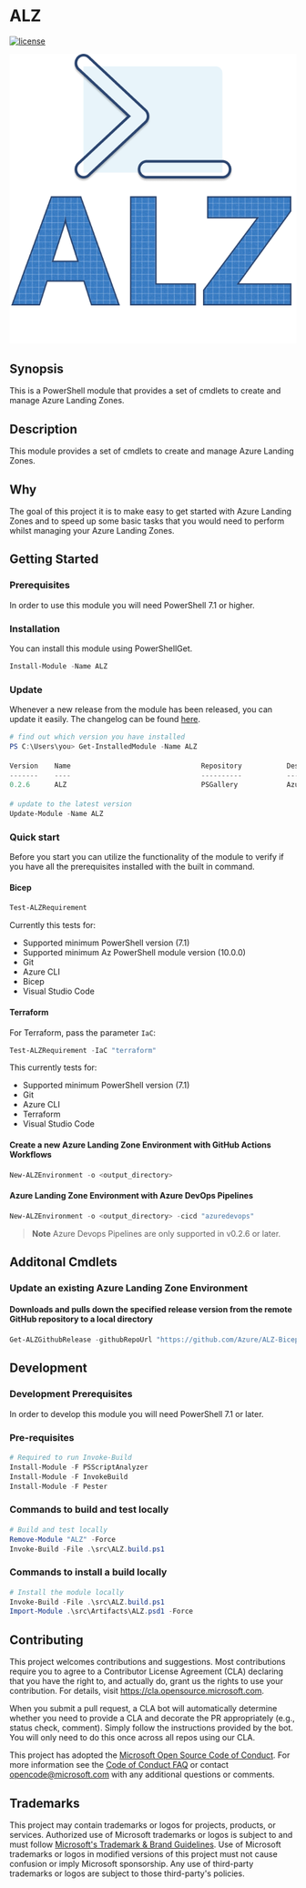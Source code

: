 # ALZ

[![license](https://img.shields.io/badge/License-MIT-purple.svg)](LICENSE)

![Logo](./docs/ALZLogo.png)

## Synopsis

This is a PowerShell module that provides a set of cmdlets to create and manage Azure Landing Zones.

## Description

This module provides a set of cmdlets to create and manage Azure Landing Zones.

## Why

The goal of this project it is to make easy to get started with Azure Landing Zones and to speed up some basic tasks that you would need to perform whilst managing your Azure Landing Zones.

## Getting Started

### Prerequisites

In order to use this module you will need PowerShell 7.1 or higher.

### Installation

You can install this module using PowerShellGet.

```powershell
Install-Module -Name ALZ
```

### Update

Whenever a new release from the module has been released, you can update it easily. The changelog can be found [here](/docs/CHANGELOG.md).

```powershell
# find out which version you have installed
PS C:\Users\you> Get-InstalledModule -Name ALZ

Version    Name                                Repository           Description
-------    ----                                ----------           -----------
0.2.6      ALZ                                 PSGallery            Azure Landing Zones Powershell Module

# update to the latest version
Update-Module -Name ALZ
```

### Quick start

Before you start you can utilize the functionality of the module to verify if you have all the prerequisites installed with the built in command.

#### Bicep

```powershell
Test-ALZRequirement
```

Currently this tests for:

* Supported minimum PowerShell version (7.1)
* Supported minimum Az PowerShell module version (10.0.0)
* Git
* Azure CLI
* Bicep
* Visual Studio Code

#### Terraform

For Terraform, pass the parameter `IaC`:

```powershell
Test-ALZRequirement -IaC "terraform"
```

This currently tests for:

* Supported minimum PowerShell version (7.1)
* Git
* Azure CLI
* Terraform
* Visual Studio Code

#### Create a new Azure Landing Zone Environment with GitHub Actions Workflows

```powershell
New-ALZEnvironment -o <output_directory>
```

#### Azure Landing Zone Environment with Azure DevOps Pipelines
```powershell
New-ALZEnvironment -o <output_directory> -cicd "azuredevops"
```
> **Note**
> Azure Devops Pipelines are only supported in v0.2.6 or later.

## Additonal Cmdlets

### Update an existing Azure Landing Zone Environment

#### Downloads and pulls down the specified release version from the remote GitHub repository to a local directory


```powershell
Get-ALZGithubRelease -githubRepoUrl "https://github.com/Azure/ALZ-Bicep" -releases "v0.14.0" -directoryForReleases "C:\Repos\ALZ\accelerator\upstream-releases\"
```

## Development

### Development Prerequisites

In order to develop this module you will need PowerShell 7.1 or later.

### Pre-requisites
```powershell
# Required to run Invoke-Build
Install-Module -F PSScriptAnalyzer
Install-Module -F InvokeBuild
Install-Module -F Pester
```

### Commands to build and test locally
```powershell
# Build and test locally
Remove-Module "ALZ" -Force
Invoke-Build -File .\src\ALZ.build.ps1
```

### Commands to install a build locally
```powershell
# Install the module locally
Invoke-Build -File .\src\ALZ.build.ps1
Import-Module .\src\Artifacts\ALZ.psd1 -Force
```

## Contributing

This project welcomes contributions and suggestions.  Most contributions require you to agree to a Contributor License Agreement (CLA) declaring that you have the right to, and actually do, grant us
the rights to use your contribution. For details, visit <https://cla.opensource.microsoft.com>.

When you submit a pull request, a CLA bot will automatically determine whether you need to provide a CLA and decorate the PR appropriately (e.g., status check, comment). Simply follow the instructions provided by the bot. You will only need to do this once across all repos using our CLA.

This project has adopted the [Microsoft Open Source Code of Conduct](https://opensource.microsoft.com/codeofconduct/).
For more information see the [Code of Conduct FAQ](https://opensource.microsoft.com/codeofconduct/faq/) or contact [opencode@microsoft.com](mailto:opencode@microsoft.com) with any additional questions or comments.

## Trademarks

This project may contain trademarks or logos for projects, products, or services. Authorized use of Microsoft trademarks or logos is subject to and must follow [Microsoft's Trademark & Brand Guidelines](https://www.microsoft.com/en-us/legal/intellectualproperty/trademarks/usage/general).
Use of Microsoft trademarks or logos in modified versions of this project must not cause confusion or imply Microsoft sponsorship.
Any use of third-party trademarks or logos are subject to those third-party's policies.

